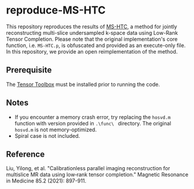 # reproduce-MS-HTC

This repository reproduces the results of [MS-HTC](https://github.com/loyalliu/MS-HTC), a method for jointly reconstructing multi-slice undersampled k-space data using Low-Rank Tensor Completion. Please note that the original implementation's core function, i.e. ```MS-HTC.p```, is obfuscated and provided as an execute-only file. In this repository, we provide an open reimplementation of the method.

## Prerequisite

The [Tensor Toolbox](https://www.tensortoolbox.org/index.html) must be installed prior to running the code.

## Notes

- If you encounter a memory crash error, try replacing the ```hosvd.m``` function with version provided in ```.\func\ ``` directory. The original ```hosvd.m``` is not memory-optimized.
- Spiral case is not included.

## Reference
Liu, Yilong, et al. "Calibrationless parallel imaging reconstruction for multislice MR data using low‐rank tensor completion." Magnetic Resonance in Medicine 85.2 (2021): 897-911.
